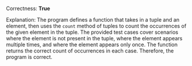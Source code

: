 Correctness: **True**

Explanation: The program defines a function that takes in a tuple and an element, then uses the `count` method of tuples to count the occurrences of the given element in the tuple. The provided test cases cover scenarios where the element is not present in the tuple, where the element appears multiple times, and where the element appears only once. The function returns the correct count of occurrences in each case. Therefore, the program is correct.